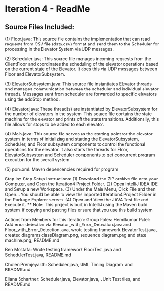 # Iteration 4 - ReadMe
## Source Files Included:
(1) Floor.java: This source file contains the implementation that can read requests from CSV file (data.csv) format and send them to the Scheduler for processing in the Elevator System via UDP messages.

(2) Scheduler.java: This source file manages incoming requests from the ClientFloor and coordinates the scheduling of the elevator operations based on the current state of the Elevator. It does this via UDP messages between Floor and ElevatorSubsystem.

(3) ElevatorSubsystem.java: This source file instantiates Elevator threads and manages communication between the scheduler and individual elevator threads. Messages sent from scheduler are forwarded to specific elevators using the addStop method.

(4) Elevator.java: These thread(s) are instantiated by ElevatorSubsystem for the number of elevators in the system. This source file contains the state machine for the elevator and prints off the state transitions. Additionally, this file allows for stops to be added to each elevator.

(4) Main.java: This source file serves as the starting point for the elevator system, in terms of initializing and starting the ElevatorSubsystem, Scheduler, and Floor subsystem components to control the functional operations for the elevator. It also starts the threads for Floor, ElevatorSubsystem and Scheduler components to get concurrent program execution for the overall system.

(5) pom.xml: Maven dependencies required for program

Step-by-Step Setup Instructions:
(1) Download the ZIP archive file onto your Computer, and Open the Iteration4 Project Folder. 
(2) Open IntelliJ IDEA IDE and Setup a new Workspace. 
(3) Under the Main Menu, Click File and then Open… You should be able to view the imported Iteration4 Project Folder in the Package Explorer screen. 
(4) Open and View the JAVA Test file and Execute it.
** Note: This project is built in IntelliJ using the Maven build system, if copying and pasting files ensure that you use this build system

Actions from Members for this iteration:
Group Roles:
Hemilkumar Patel: Add error detection via Elevator_with_Error_Detection.java and Floor_with_Error_Detection.java, wrote testing framework ElevatorTest.java, created diagrams classDiagram.png, sequence diagram.png and state machine.png, README.md

Ben Mostafa: Wrote testing framework FloorTest.java and SchedulerTest.java, README.md

Cholen Premjeyanth: Scheduler.java, UML Timing Diagram, and README.md

Eliana Schartner: Scheduler.java, Elevator.java, JUnit Test files, and README.md
